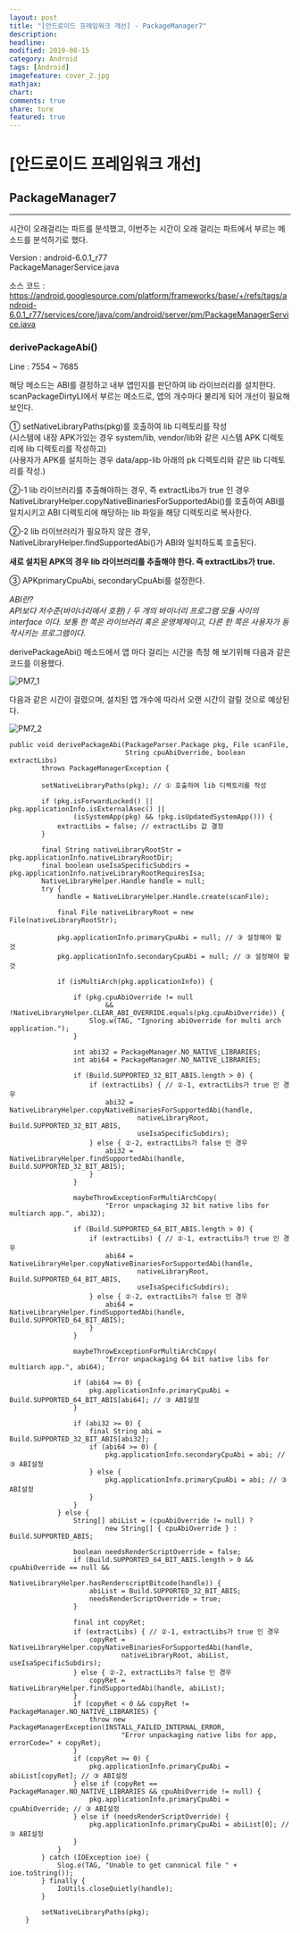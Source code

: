 ```yaml
---
layout: post
title: "[안드로이드 프레임워크 개선] - PackageManager7"
description:
headline:
modified: 2019-08-15
category: Android
tags: [Android]
imagefeature: cover_2.jpg
mathjax:
chart:
comments: true
share: ture
featured: true
---
```


# [안드로이드 프레임워크 개선]  


## PackageManager7   


---------------------------------------

시간이 오래걸리는 파트를 분석했고, 이번주는 시간이 오래 걸리는 파트에서 부르는 메소드를 분석하기로 했다.  

Version : android-6.0.1_r77  
PackageManagerService.java  

소스 코드 : https://android.googlesource.com/platform/frameworks/base/+/refs/tags/android-6.0.1_r77/services/core/java/com/android/server/pm/PackageManagerService.java  

### derivePackageAbi()  

Line : 7554 ~ 7685  

해당 메소드는 ABI를 결정하고 내부 앱인지를 판단하여 lib 라이브러리를 설치한다.  
scanPackageDirtyLI에서 부르는 메소드로, 앱의 개수마다 불리게 되어 개선이 필요해 보인다.  

① setNativeLibraryPaths(pkg)를 호출하여 lib 디렉토리를 작성  
(시스템에 내장 APK가있는 경우 system/lib, vendor/lib와 같은 시스템 APK 디렉토리에 lib 디렉토리를 작성하고)  
(사용자가 APK를 설치하는 경우 data/app-lib 아래의 pk 디렉토리와 같은 lib 디렉토리를 작성.)  

②-1 lib 라이브러리를 추출해야하는 경우, 즉 extractLibs가 true 인 경우 NativeLibraryHelper.copyNativeBinariesForSupportedAbi()를 호출하여 ABI를 일치시키고 ABI 디렉토리에 해당하는 lib 파일을 해당 디렉토리로 복사한다.  

②-2 lib 라이브러리가 필요하지 않은 경우, NativeLibraryHelper.findSupportedAbi()가 ABI와 일치하도록 호출된다.  

**새로 설치된 APK의 경우 lib 라이브러리를 추출해야 한다. 즉 extractLibs가 true.**  

③ APKprimaryCpuAbi, secondaryCpuAbi를 설정한다.  

*ABI란?*  
*API보다 저수준(바이너리에서 호환) / 두 개의 바이너리 프로그램 모듈 사이의 interface 이다. 보통 한 쪽은 라이브러리 혹은 운영체제이고, 다른 한 쪽은 사용자가 동작시키는 프로그램이다.*  


derivePackageAbi() 메소드에서 앱 마다 걸리는 시간을 측정 해 보기위해 다음과 같은 코드를 이용했다.  

![PM7_1](/images/post/PM7_1.png "PM7_1")  

다음과 같은 시간이 걸렸으며, 설치된 앱 개수에 따라서 오랜 시간이 걸릴 것으로 예상된다.  

![PM7_2](/images/post/PM7_2.png "PM7_2")  


```
public void derivePackageAbi(PackageParser.Package pkg, File scanFile,
                             String cpuAbiOverride, boolean extractLibs)
        throws PackageManagerException {

        setNativeLibraryPaths(pkg); // ① 호출하여 lib 디렉토리를 작성  

        if (pkg.isForwardLocked() || pkg.applicationInfo.isExternalAsec() ||
                (isSystemApp(pkg) && !pkg.isUpdatedSystemApp())) {
            extractLibs = false; // extractLibs 값 결정
        }

        final String nativeLibraryRootStr = pkg.applicationInfo.nativeLibraryRootDir;
        final boolean useIsaSpecificSubdirs = pkg.applicationInfo.nativeLibraryRootRequiresIsa;
        NativeLibraryHelper.Handle handle = null;
        try {
            handle = NativeLibraryHelper.Handle.create(scanFile);

            final File nativeLibraryRoot = new File(nativeLibraryRootStr);

            pkg.applicationInfo.primaryCpuAbi = null; // ③ 설정해야 할 것
            pkg.applicationInfo.secondaryCpuAbi = null; // ③ 설정해야 할 것

            if (isMultiArch(pkg.applicationInfo)) {

                if (pkg.cpuAbiOverride != null
                        && !NativeLibraryHelper.CLEAR_ABI_OVERRIDE.equals(pkg.cpuAbiOverride)) {
                    Slog.w(TAG, "Ignoring abiOverride for multi arch application.");
                }

                int abi32 = PackageManager.NO_NATIVE_LIBRARIES;
                int abi64 = PackageManager.NO_NATIVE_LIBRARIES;

                if (Build.SUPPORTED_32_BIT_ABIS.length > 0) {
                    if (extractLibs) { // ②-1, extractLibs가 true 인 경우
                        abi32 = NativeLibraryHelper.copyNativeBinariesForSupportedAbi(handle,
                                nativeLibraryRoot, Build.SUPPORTED_32_BIT_ABIS,
                                useIsaSpecificSubdirs);
                    } else { ②-2, extractLibs가 false 인 경우
                        abi32 = NativeLibraryHelper.findSupportedAbi(handle, Build.SUPPORTED_32_BIT_ABIS);
                    }
                }

                maybeThrowExceptionForMultiArchCopy(
                        "Error unpackaging 32 bit native libs for multiarch app.", abi32);

                if (Build.SUPPORTED_64_BIT_ABIS.length > 0) {
                    if (extractLibs) { // ②-1, extractLibs가 true 인 경우
                        abi64 = NativeLibraryHelper.copyNativeBinariesForSupportedAbi(handle,
                                nativeLibraryRoot, Build.SUPPORTED_64_BIT_ABIS,
                                useIsaSpecificSubdirs);
                    } else { ②-2, extractLibs가 false 인 경우
                        abi64 = NativeLibraryHelper.findSupportedAbi(handle, Build.SUPPORTED_64_BIT_ABIS);
                    }
                }

                maybeThrowExceptionForMultiArchCopy(
                        "Error unpackaging 64 bit native libs for multiarch app.", abi64);

                if (abi64 >= 0) {
                    pkg.applicationInfo.primaryCpuAbi = Build.SUPPORTED_64_BIT_ABIS[abi64]; // ③ ABI설정
                }

                if (abi32 >= 0) {
                    final String abi = Build.SUPPORTED_32_BIT_ABIS[abi32];
                    if (abi64 >= 0) {
                        pkg.applicationInfo.secondaryCpuAbi = abi; // ③ ABI설정
                    } else {
                        pkg.applicationInfo.primaryCpuAbi = abi; // ③ ABI설정
                    }
                }
            } else {
                String[] abiList = (cpuAbiOverride != null) ?
                        new String[] { cpuAbiOverride } : Build.SUPPORTED_ABIS;

                boolean needsRenderScriptOverride = false;
                if (Build.SUPPORTED_64_BIT_ABIS.length > 0 && cpuAbiOverride == null &&
                        NativeLibraryHelper.hasRenderscriptBitcode(handle)) {
                    abiList = Build.SUPPORTED_32_BIT_ABIS;
                    needsRenderScriptOverride = true;
                }

                final int copyRet;
                if (extractLibs) { // ②-1, extractLibs가 true 인 경우
                    copyRet = NativeLibraryHelper.copyNativeBinariesForSupportedAbi(handle,
                            nativeLibraryRoot, abiList, useIsaSpecificSubdirs);
                } else { ②-2, extractLibs가 false 인 경우
                    copyRet = NativeLibraryHelper.findSupportedAbi(handle, abiList);
                }
                if (copyRet < 0 && copyRet != PackageManager.NO_NATIVE_LIBRARIES) {
                    throw new PackageManagerException(INSTALL_FAILED_INTERNAL_ERROR,
                            "Error unpackaging native libs for app, errorCode=" + copyRet);
                }
                if (copyRet >= 0) {
                    pkg.applicationInfo.primaryCpuAbi = abiList[copyRet]; // ③ ABI설정
                } else if (copyRet == PackageManager.NO_NATIVE_LIBRARIES && cpuAbiOverride != null) {
                    pkg.applicationInfo.primaryCpuAbi = cpuAbiOverride; // ③ ABI설정
                } else if (needsRenderScriptOverride) {
                    pkg.applicationInfo.primaryCpuAbi = abiList[0]; // ③ ABI설정
                }
            }
        } catch (IOException ioe) {
            Slog.e(TAG, "Unable to get canonical file " + ioe.toString());
        } finally {
            IoUtils.closeQuietly(handle);
        }

        setNativeLibraryPaths(pkg);
    }

```
